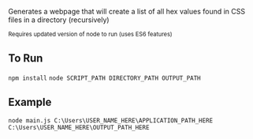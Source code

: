 Generates a webpage that will create a list of all hex values found in CSS files in a directory (recursively)

<sub>Requires updated version of node to run (uses ES6 features)</sub>

## To Run
`npm install`
`node SCRIPT_PATH DIRECTORY_PATH OUTPUT_PATH`

## Example
`node main.js C:\Users\USER_NAME_HERE\APPLICATION_PATH_HERE C:\Users\USER_NAME_HERE\OUTPUT_PATH_HERE`
